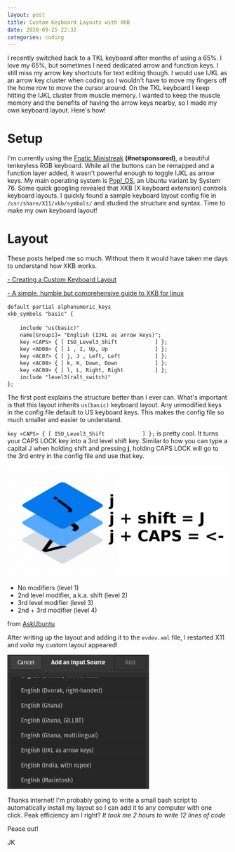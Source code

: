 ```yaml
---
layout: post
title: Custom Keyboard Layouts with XKB
date: 2020-09-25 22:32
categories: coding
---
```

I recently switched back to a TKL keyboard after months of using a 65%. I love my 65%, but sometimes I need dedicated arrow and function keys. I still miss my arrow key shortcuts for text editing though. I would use IJKL as an arrow key cluster when coding so I wouldn't have to move my fingers off the home row to move the cursor around. On the TKL keyboard I keep hitting the IJKL cluster from muscle memory. I wanted to keep the muscle memory and the benefits of having the arrow keys nearby, so I made my own keyboard layout. Here's how!

# Setup 
I'm currently using the [Fnatic Ministreak](https://fnatic.com/gear/en/mini-streak/) **\(#notsponsored\)**, a beautiful tenkeyless RGB keyboard. While all the buttons can be remapped and a function layer added, it wasn't powerful enough to toggle IJKL as arrow keys. My main operating system is [Pop!_OS](https://pop.system76.com/), an Ubuntu variant by System 76. Some quick googling revealed that XKB (X keyboard extension) controls keyboard layouts. I quickly found a sample keyboard layout config file in `/usr/share/X11/xkb/symbols/` and studied the structure and syntax. Time to make my own keyboard layout!

# Layout
These posts helped me so much. Without them it would have taken me days to understand how XKB works.

[- Creating a Custom Keyboard Layout](https://askubuntu.com/questions/482678/how-to-add-a-new-keyboard-layout-custom-keyboard-layout-definition)

[- A simple, humble but comprehensive guide to XKB for linux](https://medium.com/@damko/a-simple-humble-but-comprehensive-guide-to-xkb-for-linux-6f1ad5e13450)

```
default	partial alphanumeric_keys
xkb_symbols "basic" {

    include "us(basic)"
    name[Group1]= "English (IJKL as arrow keys)";
	key <CAPS> { [ ISO_Level3_Shift            ] };
	key <AD08> { [ i , I, Up, Up               ] };
	key <AC07> { [ j, J , Left, Left           ] };
	key <AC08> { [ k, K, Down, Down            ] };
	key <AC09> { [ l, L, Right, Right          ] };	
    include "level3(ralt_switch)"
};
```

The first post explains the structure better than I ever can. What's important is that this layout  inherits `us(basic)`  keyboard layout. Any unmodified keys in the config file default to US keyboard keys. This makes the config file so much smaller and easier to understand.

`key <CAPS> { [ ISO_Level3_Shift            ] };` is pretty cool. It turns your CAPS LOCK key into a 3rd level shift key. Similar to how you can type a capital J when  holding shift and pressing **j**, holding CAPS LOCK will go to the 3rd entry in the config file and use that key.

![*Modifier keys*](/images/stack.png)

- No modifiers (level 1)
- 2nd level modifier, a.k.a. shift (level 2)
- 3rd level modifier (level 3)
- 2nd + 3rd modifier (level 4)

from [AskUbuntu](https://askubuntu.com/questions/41213/what-does-key-to-choose-5th-level-in-gnome-keyboard-properties-do)

After writing up the layout and adding it to the `evdev.xml` file, I restarted X11 and *voila* my custom layout appeared!

![*The IJKL layout*](/images/layout.png)

Thanks internet! I'm probably going to write a small bash script to automatically install my layout so I can add it to any computer with one click. Peak efficiency am I right? *It took me 2 hours to write 12 lines of code*

Peace out!

JK
